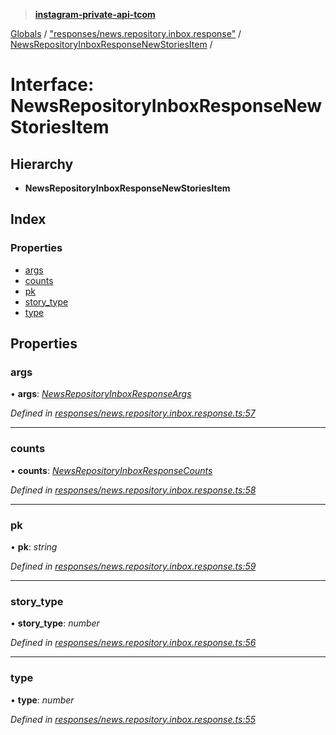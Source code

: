 > **[instagram-private-api-tcom](../README.md)**

[Globals](../README.md) / ["responses/news.repository.inbox.response"](../modules/_responses_news_repository_inbox_response_.md) / [NewsRepositoryInboxResponseNewStoriesItem](_responses_news_repository_inbox_response_.newsrepositoryinboxresponsenewstoriesitem.md) /

# Interface: NewsRepositoryInboxResponseNewStoriesItem

## Hierarchy

* **NewsRepositoryInboxResponseNewStoriesItem**

## Index

### Properties

* [args](_responses_news_repository_inbox_response_.newsrepositoryinboxresponsenewstoriesitem.md#args)
* [counts](_responses_news_repository_inbox_response_.newsrepositoryinboxresponsenewstoriesitem.md#counts)
* [pk](_responses_news_repository_inbox_response_.newsrepositoryinboxresponsenewstoriesitem.md#pk)
* [story_type](_responses_news_repository_inbox_response_.newsrepositoryinboxresponsenewstoriesitem.md#story_type)
* [type](_responses_news_repository_inbox_response_.newsrepositoryinboxresponsenewstoriesitem.md#type)

## Properties

###  args

• **args**: *[NewsRepositoryInboxResponseArgs](_responses_news_repository_inbox_response_.newsrepositoryinboxresponseargs.md)*

*Defined in [responses/news.repository.inbox.response.ts:57](https://github.com/cuonglnhust/instagram-private-api-tcom/blob/3e16058/src/responses/news.repository.inbox.response.ts#L57)*

___

###  counts

• **counts**: *[NewsRepositoryInboxResponseCounts](_responses_news_repository_inbox_response_.newsrepositoryinboxresponsecounts.md)*

*Defined in [responses/news.repository.inbox.response.ts:58](https://github.com/cuonglnhust/instagram-private-api-tcom/blob/3e16058/src/responses/news.repository.inbox.response.ts#L58)*

___

###  pk

• **pk**: *string*

*Defined in [responses/news.repository.inbox.response.ts:59](https://github.com/cuonglnhust/instagram-private-api-tcom/blob/3e16058/src/responses/news.repository.inbox.response.ts#L59)*

___

###  story_type

• **story_type**: *number*

*Defined in [responses/news.repository.inbox.response.ts:56](https://github.com/cuonglnhust/instagram-private-api-tcom/blob/3e16058/src/responses/news.repository.inbox.response.ts#L56)*

___

###  type

• **type**: *number*

*Defined in [responses/news.repository.inbox.response.ts:55](https://github.com/cuonglnhust/instagram-private-api-tcom/blob/3e16058/src/responses/news.repository.inbox.response.ts#L55)*